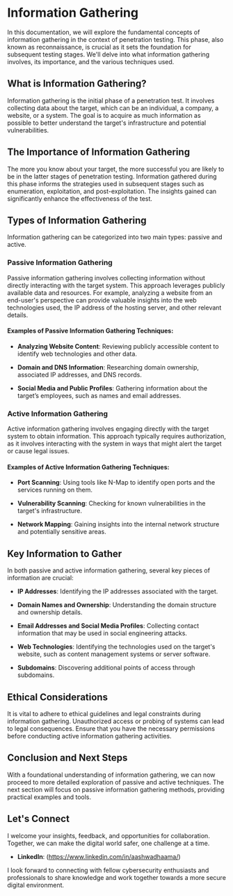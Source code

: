 # Information Gathering

In this documentation, we will explore the fundamental concepts of information gathering in the context of penetration testing. This phase, also known as reconnaissance, is crucial as it sets the foundation for subsequent testing stages. We'll delve into what information gathering involves, its importance, and the various techniques used.

## What is Information Gathering?

Information gathering is the initial phase of a penetration test. It involves collecting data about the target, which can be an individual, a company, a website, or a system. The goal is to acquire as much information as possible to better understand the target's infrastructure and potential vulnerabilities.

## The Importance of Information Gathering

The more you know about your target, the more successful you are likely to be in the latter stages of penetration testing. Information gathered during this phase informs the strategies used in subsequent stages such as enumeration, exploitation, and post-exploitation. The insights gained can significantly enhance the effectiveness of the test.

## Types of Information Gathering

Information gathering can be categorized into two main types: passive and active.

### Passive Information Gathering

Passive information gathering involves collecting information without directly interacting with the target system. This approach leverages publicly available data and resources. For example, analyzing a website from an end-user's perspective can provide valuable insights into the web technologies used, the IP address of the hosting server, and other relevant details.

#### Examples of Passive Information Gathering Techniques:

- **Analyzing Website Content**: Reviewing publicly accessible content to identify web technologies and other data.

- **Domain and DNS Information**: Researching domain ownership, associated IP addresses, and DNS records.

- **Social Media and Public Profiles**: Gathering information about the target’s employees, such as names and email addresses.

### Active Information Gathering

Active information gathering involves engaging directly with the target system to obtain information. This approach typically requires authorization, as it involves interacting with the system in ways that might alert the target or cause legal issues.

#### Examples of Active Information Gathering Techniques:

- **Port Scanning**: Using tools like N-Map to identify open ports and the services running on them.

- **Vulnerability Scanning**: Checking for known vulnerabilities in the target's infrastructure.
    
- **Network Mapping**: Gaining insights into the internal network structure and potentially sensitive areas.

## Key Information to Gather

In both passive and active information gathering, several key pieces of information are crucial:

- **IP Addresses**: Identifying the IP addresses associated with the target.
    
- **Domain Names and Ownership**: Understanding the domain structure and ownership details.
    
- **Email Addresses and Social Media Profiles**: Collecting contact information that may be used in social engineering attacks.
    
- **Web Technologies**: Identifying the technologies used on the target's website, such as content management systems or server software.
    
- **Subdomains**: Discovering additional points of access through subdomains.

## Ethical Considerations

It is vital to adhere to ethical guidelines and legal constraints during information gathering. Unauthorized access or probing of systems can lead to legal consequences. Ensure that you have the necessary permissions before conducting active information gathering activities.

## Conclusion and Next Steps

With a foundational understanding of information gathering, we can now proceed to more detailed exploration of passive and active techniques. The next section will focus on passive information gathering methods, providing practical examples and tools.

## Let's Connect

I welcome your insights, feedback, and opportunities for collaboration. Together, we can make the digital world safer, one challenge at a time.

- **LinkedIn**: (https://www.linkedin.com/in/aashwadhaama/)

I look forward to connecting with fellow cybersecurity enthusiasts and professionals to share knowledge and work together towards a more secure digital environment.
